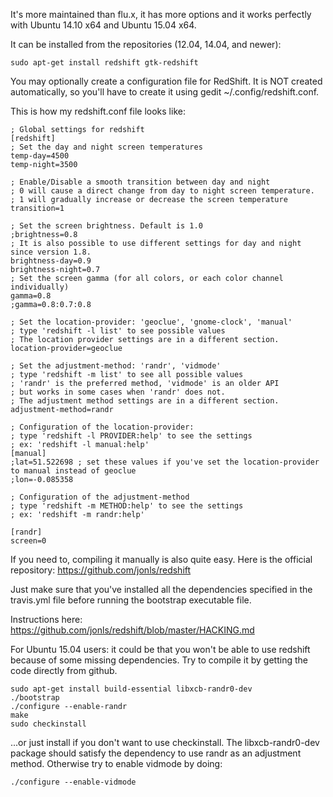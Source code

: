 It's more maintained than flu.x, it has more options and it works perfectly with Ubuntu 14.10 x64 and Ubuntu 15.04 x64.

It can be installed from the repositories (12.04, 14.04, and newer):

```sudo apt-get install redshift gtk-redshift```

You may optionally create a configuration file for RedShift. It is NOT created automatically, so you'll have to create it using gedit ~/.config/redshift.conf.

This is how my redshift.conf file looks like:
```
; Global settings for redshift
[redshift]
; Set the day and night screen temperatures
temp-day=4500
temp-night=3500

; Enable/Disable a smooth transition between day and night
; 0 will cause a direct change from day to night screen temperature.
; 1 will gradually increase or decrease the screen temperature
transition=1

; Set the screen brightness. Default is 1.0
;brightness=0.8
; It is also possible to use different settings for day and night since version 1.8.
brightness-day=0.9
brightness-night=0.7
; Set the screen gamma (for all colors, or each color channel individually)
gamma=0.8
;gamma=0.8:0.7:0.8

; Set the location-provider: 'geoclue', 'gnome-clock', 'manual'
; type 'redshift -l list' to see possible values
; The location provider settings are in a different section.
location-provider=geoclue

; Set the adjustment-method: 'randr', 'vidmode'
; type 'redshift -m list' to see all possible values
; 'randr' is the preferred method, 'vidmode' is an older API
; but works in some cases when 'randr' does not.
; The adjustment method settings are in a different section.
adjustment-method=randr

; Configuration of the location-provider:
; type 'redshift -l PROVIDER:help' to see the settings
; ex: 'redshift -l manual:help'
[manual]
;lat=51.522698 ; set these values if you've set the location-provider to manual instead of geoclue
;lon=-0.085358

; Configuration of the adjustment-method
; type 'redshift -m METHOD:help' to see the settings
; ex: 'redshift -m randr:help'

[randr]
screen=0
```
If you need to, compiling it manually is also quite easy. Here is the official repository: https://github.com/jonls/redshift

Just make sure that you've installed all the dependencies specified in the travis.yml file before running the bootstrap executable file.

Instructions here: https://github.com/jonls/redshift/blob/master/HACKING.md

For Ubuntu 15.04 users: it could be that you won't be able to use redshift because of some missing dependencies. Try to compile it by getting the code directly from github.
```
sudo apt-get install build-essential libxcb-randr0-dev
./bootstrap
./configure --enable-randr
make
sudo checkinstall
```
...or just install if you don't want to use checkinstall. The libxcb-randr0-dev package should satisfy the dependency to use randr as an adjustment method. Otherwise try to enable vidmode by doing:
```
./configure --enable-vidmode
```

